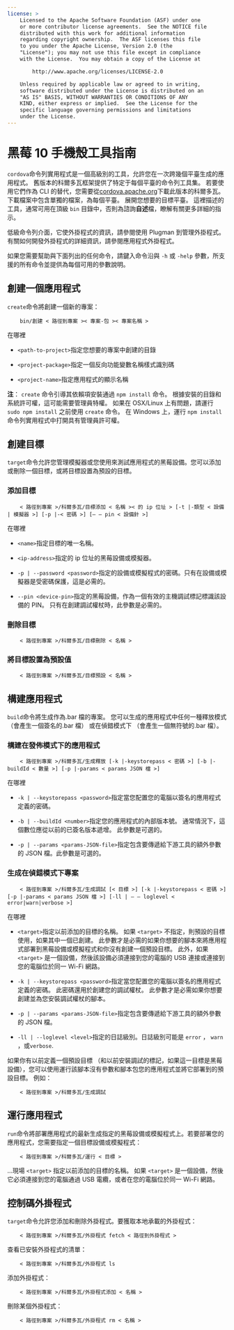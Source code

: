 ```yaml
---
license: >
    Licensed to the Apache Software Foundation (ASF) under one
    or more contributor license agreements.  See the NOTICE file
    distributed with this work for additional information
    regarding copyright ownership.  The ASF licenses this file
    to you under the Apache License, Version 2.0 (the
    "License"); you may not use this file except in compliance
    with the License.  You may obtain a copy of the License at

        http://www.apache.org/licenses/LICENSE-2.0

    Unless required by applicable law or agreed to in writing,
    software distributed under the License is distributed on an
    "AS IS" BASIS, WITHOUT WARRANTIES OR CONDITIONS OF ANY
    KIND, either express or implied.  See the License for the
    specific language governing permissions and limitations
    under the License.
---
```


# 黑莓 10 手機殼工具指南

`cordova`命令列實用程式是一個高級別的工具，允許您在一次跨幾個平臺生成的應用程式。 舊版本的科爾多瓦框架提供了特定于每個平臺的命令列工具集。 若要使用它們作為 CLI 的替代，您需要從[cordova.apache.org][1]下載此版本的科爾多瓦。 下載檔案中包含單獨的檔案，為每個平臺。 展開您想要的目標平臺。 這裡描述的工具，通常可用在頂級 `bin` 目錄中，否則為諮詢**自述**檔，瞭解有關更多詳細的指示。

 [1]: http://cordova.apache.org

低級命令列介面，它使外掛程式的資訊，請參閱使用 Plugman 到管理外掛程式。有關如何開發外掛程式的詳細資訊，請參閱應用程式外掛程式。

如果您需要幫助與下面列出的任何命令，請鍵入命令沿與 `-h` 或 `-help` 參數，所支援的所有命令並提供為每個可用的參數說明。

## 創建一個應用程式

`create`命令將創建一個新的專案：

        bin/創建 < 路徑到專案 >< 專案-包 >< 專案名稱 >
    

在哪裡

*   `<path-to-project>`指定您想要的專案中創建的目錄

*   `<project-package>`指定一個反向功能變數名稱樣式識別碼

*   `<project-name>`指定應用程式的顯示名稱

**注**： `create` 命令引導其依賴項安裝通過 `npm install` 命令。 根據安裝的目錄和系統許可權，這可能需要管理員特權。 如果在 OSX/Linux 上有問題，請運行 `sudo npm install` 之前使用 `create` 命令。 在 Windows 上，運行 `npm install` 命令列實用程式中打開具有管理員許可權。

## 創建目標

`target`命令允許您管理模擬器或您使用來測試應用程式的黑莓設備。您可以添加或刪除一個目標，或將目標設置為預設的目標。

### 添加目標

        < 路徑到專案 >/科爾多瓦/目標添加 < 名稱 >< 的 ip 位址 > [-t |-類型 < 設備 | 模擬器 >] [-p |-< 密碼 >] [— — pin < 設備針 >]
    

在哪裡

*   `<name>`指定目標的唯一名稱。

*   `<ip-address>`指定的 ip 位址的黑莓設備或模擬器。

*   `-p | --password <password>`指定的設備或模擬程式的密碼。只有在設備或模擬器是受密碼保護，這是必需的。

*   `--pin <device-pin>`指定的黑莓設備，作為一個有效的主機調試標記標識該設備的 PIN。 只有在創建調試權杖時，此參數是必需的。

### 刪除目標

        < 路徑到專案 >/科爾多瓦/目標刪除 < 名稱 >
    

### 將目標設置為預設值

        < 路徑到專案 >/科爾多瓦/目標預設 < 名稱 >
    

## 構建應用程式

`build`命令將生成作為.bar 檔的專案。 您可以生成的應用程式中任何一種釋放模式 （會產生一個簽名的.bar 檔） 或在偵錯模式下 （會產生一個無符號的.bar 檔）。

### 構建在發佈模式下的應用程式

        < 路徑到專案 >/科爾多瓦/生成釋放 [-k |-keystorepass < 密碼 >] [-b |-buildId < 數量 >] [-p |-params < params JSON 檔 >]
    

在哪裡

*   `-k | --keystorepass <password>`指定當您配置您的電腦以簽名的應用程式定義的密碼。

*   `-b | --buildId <number>`指定您的應用程式的內部版本號。 通常情況下，這個數位應從以前的已簽名版本遞增。 此參數是可選的。

*   `-p | --params <params-JSON-file>`指定包含要傳遞給下游工具的額外參數的 JSON 檔。此參數是可選的。

### 生成在偵錯模式下專案

        < 路徑到專案 >/科爾多瓦/生成調試 [< 目標 >] [-k |-keystorepass < 密碼 >] [-p |-params < params JSON 檔 >] [-ll | — — loglevel < error|warn|verbose >]
    

在哪裡

*   `<target>`指定以前添加的目標的名稱。 如果 `<target>` 不指定，則預設的目標使用，如果其中一個已創建。 此參數才是必需的如果你想要的腳本來將應用程式部署到黑莓設備或模擬程式和你沒有創建一個預設目標。 此外，如果 `<target>` 是一個設備，然後該設備必須連接到您的電腦的 USB 連接或連接到您的電腦位於同一 Wi-Fi 網路。

*   `-k | --keystorepass <password>`指定當您配置您的電腦以簽名的應用程式定義的密碼。 此密碼還用於創建您的調試權杖。 此參數才是必需如果你想要創建並為您安裝調試權杖的腳本。

*   `-p | --params <params-JSON-file>`指定包含要傳遞給下游工具的額外參數的 JSON 檔。

*   `-ll | --loglevel <level>`指定的日誌級別。日誌級別可能是 `error` ， `warn` ，或`verbose`.

如果你有以前定義一個預設目標 （和以前安裝調試的標記，如果這一目標是黑莓設備），您可以使用運行該腳本沒有參數和腳本包您的應用程式並將它部署到的預設目標。 例如：

        < 路徑到專案 >/科爾多瓦/生成調試
    

## 運行應用程式

`run`命令將部署應用程式的最新生成指定的黑莓設備或模擬程式上。若要部署您的應用程式，您需要指定一個目標設備或模擬程式：

        < 路徑到專案 >/科爾多瓦/運行 < 目標 >
    

...現場 `<target>` 指定以前添加的目標的名稱。 如果 `<target>` 是一個設備，然後它必須連接到您的電腦通過 USB 電纜，或者在您的電腦位於同一 Wi-Fi 網路。

## 控制碼外掛程式

`target`命令允許您添加和刪除外掛程式。要獲取本地承載的外掛程式：

        < 路徑到專案 >/科爾多瓦/外掛程式 fetch < 路徑到外掛程式 >
    

查看已安裝外掛程式的清單：

        < 路徑到專案 >/科爾多瓦/外掛程式 ls
    

添加外掛程式：

        < 路徑到專案 >/科爾多瓦/外掛程式添加 < 名稱 >
    

刪除某個外掛程式：

        < 路徑到專案 >/科爾多瓦/外掛程式 rm < 名稱 >